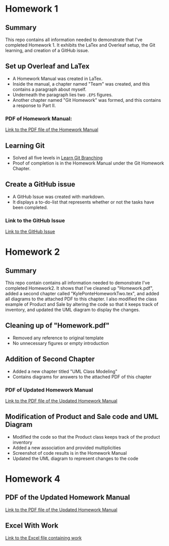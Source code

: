 # Homework 1 

## Summary
This repo contains all information needed to demonstrate that I've completed Homework 1. It exhibits the LaTex and Overleaf setup, the Git learning, and creation of a GitHub issue.

## Set up Overleaf and LaTex
- A Homework Manual was created in LaTex.
- Inside the manual, a chapter named "Team" was created, and this contains a paragraph about myself.
- Underneath the paragraph lies two `.EPS` figures.
- Another chapter named "Git Homework" was formed, and this contains a response to Part II.

### PDF of Homework Manual:
[Link to the PDF file of the Homework Manual](https://github.com/kyleponte/Homework1/blob/main/Homework1.pdf)

## Learning Git
- Solved all five levels in [Learn Git Branching](https://learngitbranching.js.org/)
- Proof of completion is in the Homework Manual under the Git Homework Chapter. 

## Create a GitHub issue
- A GitHub Issue was created with markdown.
- It displays a to-do-list that represents whether or not the tasks have been completed.

### Link to the GitHub Issue
[Link to the GitHub Issue](https://github.com/habodoni/Homework1-Todo-List/issues/1)

# Homework 2

## Summary
This repo contain contains all information needed to demonstrate I've completed Homework2. It shows that I've cleaned up "Homework.pdf", added a second chapter called "KylePonteHomeworkTwo.tex", and added all diagrams to the attached PDF to this chapter. I also modified the class example of Product and Sale by altering the code so that it keeps track of inventory, and updated the UML diagram to display the changes.

## Cleaning up of "Homework.pdf"
- Removed any reference to original template
- No unnecessary figures or empty introduction

## Addition of Second Chapter
- Added a new chapter titled "UML Class Modeling"
- Contains diagrams for answers to the attached PDF of this chapter

### PDF of Updated Homework Manual
[Link to the PDF file of the Updated Homework Manual](https://github.com/kyleponte/Homework1/blob/main/Homework2.pdf)

## Modification of Product and Sale code and UML Diagram
- Modified the code so that the Product class keeps track of the product inventory
- Added a new association and provided multiplicities
- Screenshot of code results is in the Homework Manual
- Updated the UML diagram to represent changes to the code

# Homework 4

## PDF of the Updated Homework Manual
[Link to the PDF file of the Updated Homework Manual](https://github.com/kyleponte/Homework1/blob/main/Homework4.pdf)

## Excel With Work
[Link to the Excel file containing work](https://github.com/kyleponte/Homework1/blob/main/HW4%20Work%20Complete.xlsx)
